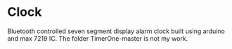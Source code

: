# Clock

Bluetooth controlled seven segment display alarm clock built using arduino and max 7219 IC.
The folder TimerOne-master is not my work.